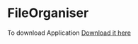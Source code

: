 # FileOrganiser
 
To download Application [Download it here](https://github.com/jaykrithick/C-Organiser/releases)
